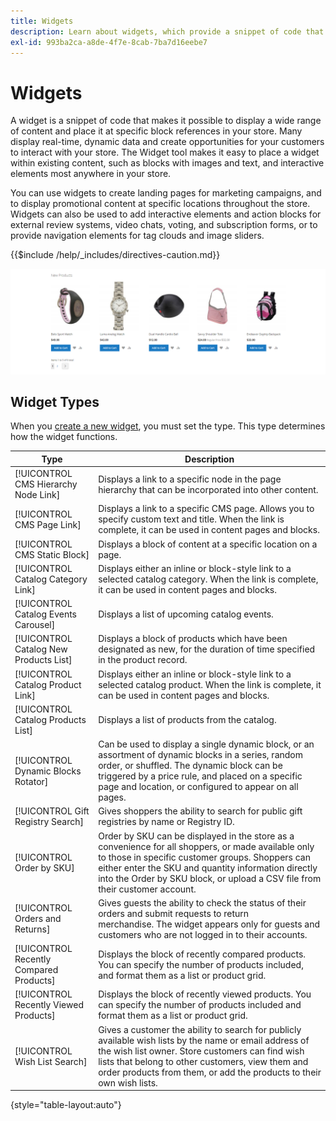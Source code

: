```yaml
---
title: Widgets
description: Learn about widgets, which provide a snippet of code that makes it possible to display a wide range of content and place it at specific block references in your store.
exl-id: 993ba2ca-a8de-4f7e-8cab-7ba7d16eebe7
---
```

# Widgets

A widget is a snippet of code that makes it possible to display a wide range of content and place it at specific block references in your store. Many display real-time, dynamic data and create opportunities for your customers to interact with your store. The Widget tool makes it easy to place a widget within existing content, such as blocks with images and text, and interactive elements most anywhere in your store.

You can use widgets to create landing pages for marketing campaigns, and to display promotional content at specific locations throughout the store. Widgets can also be used to add interactive elements and action blocks for external review systems, video chats, voting, and subscription forms, or to provide navigation elements for tag clouds and image sliders.

{{$include /help/_includes/directives-caution.md}}

![New Product List widget](./assets/storefront-home-page-new-products.png)<!-- zoom -->

## Widget Types

When you [create a new widget](widget-create.md), you must set the type. This type determines how the widget functions.

|Type|Description|
|--- |--- |
|[!UICONTROL CMS Hierarchy Node Link]|Displays a link to a specific node in the page hierarchy that can be incorporated into other content.|
|[!UICONTROL CMS Page Link]|Displays a link to a specific CMS page. Allows you to specify custom text and title. When the link is complete, it can be used in content pages and blocks.|
|[!UICONTROL CMS Static Block]|Displays a block of content at a specific location on a page.|
|[!UICONTROL Catalog Category Link]|Displays either an inline or block-style link to a selected catalog category. When the link is complete, it can be used in content pages and blocks.|
|[!UICONTROL Catalog Events Carousel]|Displays a list of upcoming catalog events.|
|[!UICONTROL Catalog New Products List]|Displays a block of products which have been designated as new, for the duration of time specified in the product record.|
|[!UICONTROL Catalog Product Link]|Displays either an inline or block-style link  to a selected catalog product. When the link is complete, it can be used in content pages and blocks.|
|[!UICONTROL Catalog Products List]|Displays a list of products from the catalog.|
|[!UICONTROL Dynamic Blocks Rotator]|Can be used to display a single dynamic block, or an assortment of dynamic blocks in a series, random order, or shuffled. The dynamic block can be triggered by a price rule, and placed on a specific page and location, or configured to appear on all pages.|
|[!UICONTROL Gift Registry Search]|Gives shoppers the ability to search for public gift registries by name or Registry ID.|
|[!UICONTROL Order by SKU]|Order by SKU can be displayed in the store as a convenience for all shoppers, or made available only to those in specific customer groups. Shoppers can either enter the SKU and quantity information directly into the Order by SKU block, or upload a CSV file from their customer account.|
|[!UICONTROL Orders and Returns]|Gives guests the ability to check the status of their orders and submit requests to return merchandise. The widget appears only for guests and customers who are not logged in to their accounts.|
|[!UICONTROL Recently Compared Products]|Displays the  block of recently compared products. You can specify the number of products included, and format them as a list or product grid.|
|[!UICONTROL Recently Viewed Products]|Displays the block of recently viewed products. You can specify the number of products included and format them as a list or product grid.|
|[!UICONTROL Wish List Search]|Gives a customer the ability to search for publicly available wish lists by the name or email address of the wish list owner. Store customers can find wish lists that belong to other customers, view them and order products from them, or add the products to their own wish lists.|

{style="table-layout:auto"}
